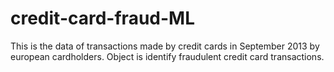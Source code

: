 # credit-card-fraud-ML
This is the data of transactions made by credit cards in September 2013 by european cardholders. Object is identify fraudulent credit card transactions.
